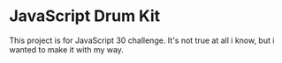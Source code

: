 # JavaScript Drum Kit
This project is for JavaScript 30 challenge. It's not true at all i know, but i wanted to make it with my way.
